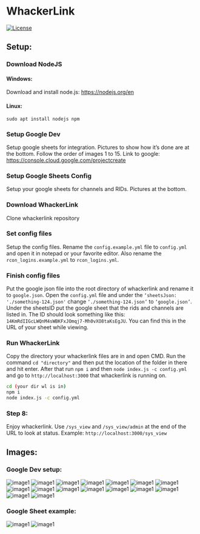 # WhackerLink

[![License](https://img.shields.io/badge/License-GPLv3-blue?style=for-the-badge)](https://www.gnu.org/licenses/gpl-3.0)

## Setup:

### Download NodeJS
#### Windows:

Download and install node.js: https://nodejs.org/en
#### Linux:
`sudo apt install nodejs npm`

### Setup Google Dev

Setup google sheets for integration. Pictures to show how it’s done are at the bottom. Follow the order of images 1 to 15. Link to google: https://console.cloud.google.com/projectcreate

### Setup Google Sheets Config

Setup your google sheets for channels and RIDs. Pictures at the bottom.

### Download WhackerLink

Clone whackerlink repository

### Set config files

Setup the config files. Rename the `config.example.yml` file to `config.yml` and open it in notepad or your favorite editor. Also rename the `rcon_logins.example.yml` to `rcon_logins.yml`.

### Finish config files

Put the google json file into the root directory of whackerlink and rename it to `google.json`. Open the `config.yml` file and under the `‘sheetsJson: './something-124.json'` change `‘./something-124.json’` to `‘google.json’`. Under the sheetsID put the google sheet that the rids and channels are listed in. The ID should look something like this: `14KmRdIIGcLWQnM4sWBKFxJOmqj7-Mh0vXO8taKsEgJU`. You can find this in the URL of your sheet while viewing.

### Run WhackerLink

Copy the directory your whackerlink files are in and open CMD. Run the command `cd "directory"` and then put the location of the folder in there and hit enter. After that run `npm i` and then `node index.js -c config.yml` and go to `http://localhost:3000` that whackerlink is running on.

```bash
cd (your dir wl is in)
npm i
node index.js -c config.yml
```

### Step 8:

Enjoy whackerlink. Use `/sys_view` and `/sys_view/admin` at the end of the URL to look at status. Example: `http://localhost:3000/sys_view`

## Images:

### Google Dev setup:

![image1](https://media.discordapp.net/attachments/1146051497285652560/1146198712079630396/1.jpg)
![image1](https://media.discordapp.net/attachments/1146051497285652560/1146198707600117860/2.jpg)
![image1](https://media.discordapp.net/attachments/1146051497285652560/1146198708040515704/3.jpg)
![image1](https://media.discordapp.net/attachments/1146051497285652560/1146198708506067094/4.jpg)
![image1](https://media.discordapp.net/attachments/1146051497285652560/1146198708887769188/5.jpg)
![image1](https://media.discordapp.net/attachments/1146051497285652560/1146198709617573998/6.jpg)
![image1](https://media.discordapp.net/attachments/1146051497285652560/1146198710024405064/7.jpg)
![image1](https://media.discordapp.net/attachments/1146051497285652560/1146198710401908857/8.jpg)
![image1](https://media.discordapp.net/attachments/1146051497285652560/1146198710909411468/9.jpg)
![image1](https://media.discordapp.net/attachments/1146051497285652560/1146198711421128825/10.jpg)
![image1](https://media.discordapp.net/attachments/1146051497285652560/1146198723429408890/11.jpg)
![image1](https://media.discordapp.net/attachments/1146051497285652560/1146198723869814784/12.jpg)
![image1](https://media.discordapp.net/attachments/1146051497285652560/1146198724264071178/13.jpg)
![image1](https://media.discordapp.net/attachments/1146051497285652560/1146198724628983928/14.jpg)
![image1](https://media.discordapp.net/attachments/1146051497285652560/1146198725014851736/15.jpg)
![image1](https://media.discordapp.net/attachments/1146051497285652560/1146198725371371661/16.jpg)

### Google Sheet example:

![image1](https://media.discordapp.net/attachments/1146051497285652560/1146198303881580664/a.png?width=1088&height=612)
![image1](https://media.discordapp.net/attachments/1146051497285652560/1146198304175177738/b.png?width=1088&height=612)
